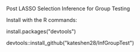 Post LASSO Selection Inference for Group Testing

Install with the R commands:

install.packages("devtools")

devtools::install_github("kateshen28/InfGroupTest")
